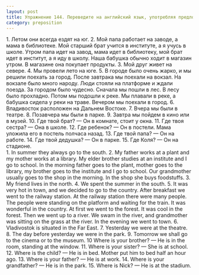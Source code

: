 ```yaml
---
layout: post
title: Упражнение 144. Переведите на английский язык, употребляя предлоги on, in, at, to, into.
category: preposition
---
```

<section class="question">
1. Летом они всегда ездят на юг. 2. Мой папа работает на заводе, а мама в библиотеке. Мой старший брат учится в институте, а я учусь в школе. Утром папа идет на завод, мама идет в библиотеку, мой брат идет в институт, а я иду в школу. Наша бабушка обычно ходит в магазин утром. В магазине она покупает продукты. 3. Мой друг живет на севере. 4. Мы провели лето на юге. 5. В городе было очень жарко, и мы решили поехать за город. После завтрака мы поехали на вокзал. На вокзале было много народу. Люди стояли на платформе и ждали поезда. За городом было чудесно. Сначала мы пошли в лес. В лесу было прохладно. Потом мы подошли к реке. Мы плавали в реке, а бабушка сидела у реки на траве. Вечером 
мы поехали в город. 6. Владивосток расположен на Дальнем Востоке. 7. Вчера мы были в театре. 8. Позавчера мы были в парке. 9. Завтра мы пойдем в кино или в музей. 10. Где твой брат? — Он в комнате, стоит у окна. 11. Где твоя сестра? — Она в школе. 12. Где ребенок? — Он в постели. Мама уложила его в постель полчаса назад. 13. Где твой папа? — Он на работе. 14. Где твой дедушка? — Он в парке. 15. Где Коля? — Он на стадионе.
</section>

<section class="answer">
1. In summer they always go to the south. 2. My father works at a plant and my mother works at a library. My elder brother studies at an institute and I go to school. In the morning father goes to the plant, mother goes to the library, my brother goes to the institute and I go to school. Our grandmother usually goes to the shop in the morning. In the shop she buys foodstuffs. 3. My friend lives in the north. 4. We spent the summer in the south. 5. It was very hot in town, and we decided to go to the country. After breakfast we went to the railway station. At the railway station there were many people. The people were standing on the platform and waiting for the train. It was wonderful in the country. At first we went to the forest. It was cool in the forest. Then we went up to a river. We swam in the river, and grandmother was sitting on the grass at the river. In the evening we went to town. 6. Vladivostok is situated in the Far East. 7. Yesterday we were at the theatre. 8. The day before yesterday we were in the park. 9. Tomorrow we shall go to the cinema or to the museum. 10 Where is your brother? — He is in the room, standing at the window. 11. Where is your sister? — She is at school. 12. Where is the child? — He is in bed. Mother put him to bed half an hour ago. 13. Where is your father? — He is at work. 14. Where is your grandfather? — He is in the park. 15. Where is Nick? — He is at the stadium.
</section>